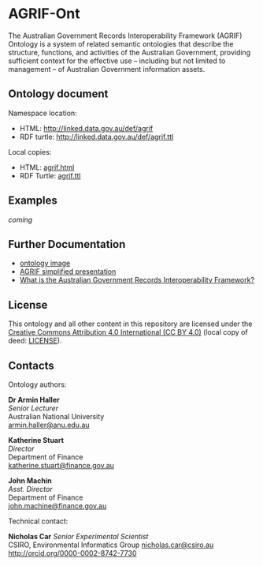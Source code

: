 # AGRIF-Ont
The Australian Government Records Interoperability Framework (AGRIF) Ontology is a system of related semantic ontologies that describe the structure, functions, and activities of the Australian Government, providing sufficient context for the effective use – including but not limited to management – of Australian Government information assets.

## Ontology document
Namespace location:
* HTML: <http://linked.data.gov.au/def/agrif>
* RDF turtle: <http://linked.data.gov.au/def/agrif.ttl>

Local copies:
* HTML: [agrif.html](agrif.ttl)
* RDF Turtle: [agrif.ttl](agrif.ttl)

## Examples
*coming*

## Further Documentation
* [ontology image](agrif.png)
* [AGRIF simplified presentation](docs/AGRIF-simplified.pptx)
* [What is the Australian Government Records Interoperability Framework?](docs/What-is-the-Australian-Government-Records-Interoperability-Framework.pdf)

## License
This ontology and all other content in this repository are licensed under the [Creative Commons Attribution 4.0 International (CC BY 4.0)](https://creativecommons.org/licenses/by/4.0/) (local copy of deed: [LICENSE](LICENSE)).

## Contacts
Ontology authors:  

**Dr Armin Haller**  
*Senior Lecturer*  
Australian National University  
<armin.haller@anu.edu.au>  

**Katherine Stuart**  
*Director*  
Department of Finance  
<katherine.stuart@finance.gov.au>  

**John Machin**  
*Asst. Director*  
Department of Finance  
<john.machine@finance.gov.au>  

Technical contact:  

**Nicholas Car**
*Senior Experimental Scientist*  
CSIRO, Environmental Informatics Group
<nicholas.car@csiro.au>  
<http://orcid.org/0000-0002-8742-7730>
